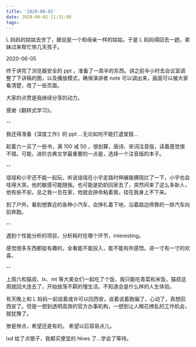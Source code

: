 ```yaml
---
title: '2020-06-02'
date: 2020-06-02 11:31:08
tags:
---
```


L 妈妈的姑姑去世了，据说是一个和母亲一样的姑姑。于是 L 妈妈得回去一趟，弟妹过来帮忙带几天孩子。

2020-06-05

终于讲完了浏览器安全的 ppt ，准备了一周半的东西。讲之前半小时去会议室调整了下讲稿的图，以及播放模式，确保演讲者 note 可以调出来，画面可以被大家看清楚，改了一些页面。

大家的点赞是我继续分享的动力。

感谢《翻转式学习》。

--

我还得准备《深度工作》的 ppt ...无论如何不能打退堂鼓...

趁着六一买了一些书，满 100 减 50 ，很划算，唐诗、宋词注音版，读着感觉很不错。可能，进阶古典文学最重要的一点是，选择一个注音版的本子。

--

瑶瑶和小宇还不能一起玩，听说瑶瑶在小宇走路时伸展胳膊阻拦了一下，小宇也会哇得大哭。他的敏感可能随我。也可能是奶奶回家去了，突然间来了这么多新人，他有些不安。总之我一旦在家，他就会拼命粘着我，挂在我身上不下来。

到了户外，看到想靠近的各种小汽车，会挣扎着下地，沿着路边停靠的一排汽车向前奔跑。

--

遇到个性能分析的项目，分析耗时在哪个环节，interesting。

感觉很多东西都挺有趣的，全看能不能投入，能不能有所感悟。进一寸有一寸的欢喜。

--

上周六和猫叔、lx、mt 等大美女们一起吃了个饭，我只能吃青菜和米饭，猫叔这周就回大连去了，开始放荡不羁的慢生活。不知道会是什么样的人生体验。

有天晚上和 L 妈妈一起说着或许可以回西安，说着说着跑偏了，心动了，真想回西安了。但是一想到透明高效的官方办事机构，一想到让人眼花缭乱的工作机会，就犹豫了。

惨是惨点，希望还是有的。
希望以后容易点儿。

lxd 给了点银子，我都买便宜的 hkws 了...学会了等待。
